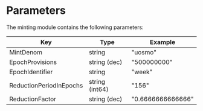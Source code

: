 <!--
order: 4
-->

# Parameters

The minting module contains the following parameters:

| Key                     | Type           | Example           |
| ----------------------- | -------------- | ----------------- |
| MintDenom               | string         | "uosmo"           |
| EpochProvisions         | string (dec)   | "500000000"       |
| EpochIdentifier         | string         | "week"            |
| ReductionPeriodInEpochs | string (int64) | "156"             |
| ReductionFactor         | string (dec)   | "0.6666666666666" |

